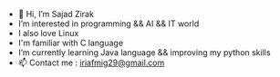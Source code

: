 - 👋 Hi, I’m Sajad Zirak
- I’m interested in programming && AI && IT world
- I also love Linux
- I'm familiar with C language
- I’m currently learning Java language && improving my python skills
- 📫 Contact me : iriafmig29@gmail.com

<!---
sajadzirak/sajadzirak is a ✨ special ✨ repository because its `README.md` (this file) appears on your GitHub profile.
You can click the Preview link to take a look at your changes.
--->
